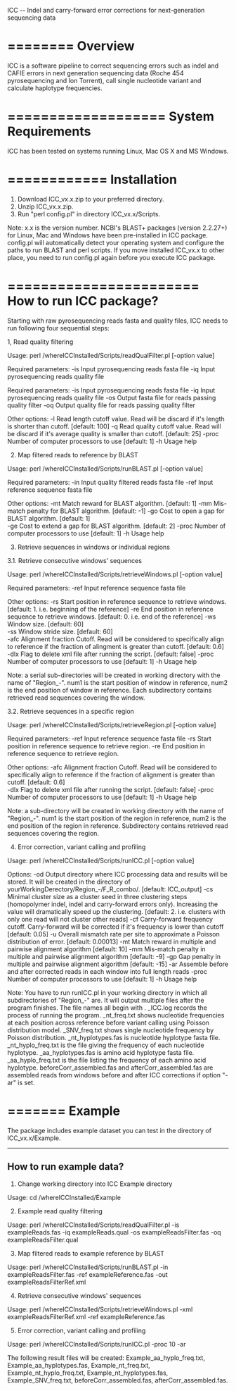 ICC -- Indel and carry-forward error corrections for next-generation sequencing data

========
Overview
========

ICC is a software pipeline to correct sequencing errors such as indel and CAFIE errors in next generation sequencing data (Roche 454 pyrosequencing and Ion Torrent), call single nucleotide variant and calculate haplotype frequencies.

===================
System Requirements
===================

ICC has been tested on systems running Linux, Mac OS X and MS Windows.

============
Installation
============

1. Download ICC_vx.x.zip to your preferred directory.
2. Unzip ICC_vx.x.zip.
3. Run "perl config.pl" in directory ICC_vx.x/Scripts.

Note: x.x is the version number. NCBI's BLAST+ packages (version 2.2.27+) for Linux, Mac and Windows have been pre-installed in ICC package. config.pl will automatically detect your operating system and configure the paths to run BLAST and perl scripts. If you move installed ICC_vx.x to other place, you need to run config.pl again before you execute ICC package.

=======================
How to run ICC package?
=======================

Starting with raw pyrosequencing reads fasta and quality files, ICC needs to run following four sequential steps:

1, Read quality filtering

Usage: perl /whereICCInstalled/Scripts/readQualFilter.pl [-option value]

Required parameters:
 -is <file>            Input pyrosequencing reads fasta file
 -iq <file>            Input pyrosequencing reads quality file

Required parameters:
 -is <file>            Input pyrosequencing reads fasta file
 -iq <file>            Input pyrosequencing reads quality file
 -os <file>            Output fasta file for reads passing quality filter
 -oq <file>            Output quality file for reads passing quality filter

Other options:
-l <int>              Read length cutoff value. Read will be discard if it's length is
                      shorter than cutoff. [default: 100]
-q <int>              Read quality cutoff value. Read will be discard if it's average
                      quality is smaller than cutoff. [default: 25]
-proc <int>           Number of computer processors to use [default: 1]
-h                    Usage help

2. Map filtered reads to reference by BLAST

Usage: perl /whereICCInstalled/Scripts/runBLAST.pl [-option value]

Required parameters:
-in <file>            Input quality filtered reads fasta file
-ref <file>           Input reference sequence fasta file

Other options:
-mt <int>             Match reward for BLAST algorithm. [default: 1]
-mm <int>             Mis-match penalty for BLAST algorithm. [default: -1]
-go <int>             Cost to open a gap for BLAST algorithm. [default: 1]  
-ge <int>             Cost to extend a gap for BLAST algorithm. [default: 2] 
-proc <int>           Number of computer processors to use [default: 1]
-h                    Usage help         

3. Retrieve sequences in windows or individual regions

3.1. Retrieve consecutive windows' sequences

Usage: perl /whereICCInstalled/Scripts/retrieveWindows.pl [-option value]

Required parameters:
-ref <file>           Input reference sequence fasta file

Other options:
-rs <int>             Start position in reference sequence to retrieve windows. [default: 1. i.e. beginning of the reference]
-re <int>             End position in reference sequence to retrieve windows. [default: 0. i.e. end of the reference]
-ws <int>             Window size. [default: 60]  
-ss <int>             Window stride size. [default: 60]  
-afc <int>            Alignment fraction Cutoff. Read will be considered to
                      specifically align to reference if the fraction of alingment is 
                      greater than cutoff.  [default: 0.6]  
-dlx                  Flag to delete xml file after running the script. [default: false] 
-proc <int>           Number of computer processors to use [default: 1]
-h                    Usage help

Note: a serial sub-directories will be created in working directory with the name of
"Region_<num1>-<num2>". num1 is the start position of window in reference, num2 is 
the end position of window in reference. Each subdirectory contains retrieved read 
sequences covering the window. 

3.2. Retrieve sequences in a specific region

Usage: perl /whereICCInstalled/Scripts/retrieveRegion.pl [-option value]

Required parameters:
-ref <file>           Input reference sequence fasta file
-rs <int>             Start position in reference sequence to retrieve region. 
-re <int>             End position in reference sequence to retrieve region. 

Other options:
-afc <float>          Alignment fraction Cutoff. Read will be considered to
                      specifically align to reference if the fraction of alignment is 
                      greater than cutoff.  [default: 0.6]  
-dlx                  Flag to delete xml file after running the script. [default: false]
-proc <int>           Number of computer processors to use [default: 1]
-h                    Usage help

Note: a sub-directory will be created in working directory with the name of
"Region_<num1>-<num2>". num1 is the start position of the region in reference,
num2 is the end position of the region in reference. Subdirectory contains 
retrieved read sequences covering the region.  

4. Error correction, variant calling and profiling

Usage: perl /whereICCInstalled/Scripts/runICC.pl [-option value] 

Options:
-od <directory>       Output directory where ICC processing data and results will be 
                      stored. It will be created in the directory of 
                      yourWorkingDerectory/Region_<num1>-<num2>/F_R_combo/.
                      [default: ICC_output]
-cs <int>             Minimal cluster size as a cluster seed in three clustering steps
                      (homopolymer indel, indel and carry-forward errors only). 
                      Increasing the value will dramatically speed up the clustering.
                      [default: 2. i.e. clusters with only one read will not cluster
                      other reads]
-cf <float>           Carry-forward frequency cutoff. Carry-forward will be corrected
                      if it's frequency is lower than cutoff [default: 0.05]
-u <float>            Overall mismatch rate per site to approximate a Poisson 
                      distribution of error. [default: 0.00013]
-mt <int>             Match reward in multiple and pairwise alignment algorithm 
                      [default: 10]
-mm <int>             Mis-match penalty in multiple and pairwise alignment algorithm 
                      [default: -9]
-gp <int>             Gap penalty in multiple and pairwise alignment algorithm 
                      [default: -15]
-ar                   Assemble before and after corrected reads in each window into 
                      full length reads
-proc <int>           Number of computer processors to use [default: 1]
-h                    Usage help

Note: You have to run runICC.pl in your working directory in which all subdirectories 
of "Region_<num1>-<num2>" are. It will output multiple files after the program finishes. 
The file names all begin with <NameOfYourWorkingDirectory>. _ICC.log records the process 
of running the program. _nt_freq.txt shows nucleotide frequencies at each position
across reference before variant calling using Poisson distribution model. _SNV_freq.txt
shows single nucleotide frequency by Poisson distribution. _nt_hyplotypes.fas is 
nucleotide hyplotype fasta file. _nt_hyplo_freq.txt is the file giving the frequency 
of each nucleotide hyplotype. _aa_hyplotypes.fas is amino acid hyplotype fasta file. 
_aa_hyplo_freq.txt is the file listing the frequency of each amino acid hyplotype. 
beforeCorr_assembled.fas and afterCorr_assembled.fas are assembled reads from windows 
before and after ICC corrections if option "-ar" is set.

=======
Example
=======

The package includes example dataset you can test in the directory of ICC_vx.x/Example.

------------------------
How to run example data?
------------------------

1. Change working directory into ICC Example directory

Usage: cd /whereICCInstalled/Example

2. Example read quality filtering

Usage: perl /whereICCInstalled/Scripts/readQualFilter.pl -is exampleReads.fas -iq exampleReads.qual -os exampleReadsFilter.fas -oq exampleReadsFilter.qual

3. Map filtered reads to example reference by BLAST

Usage: perl /whereICCInstalled/Scripts/runBLAST.pl -in exampleReadsFilter.fas -ref exampleReference.fas -out exampleReadsFilterRef.xml

4. Retrieve consecutive windows' sequences

Usage: perl /whereICCInstalled/Scripts/retrieveWindows.pl -xml exampleReadsFilterRef.xml -ref exampleReference.fas

5. Error correction, variant calling and profiling

Usage: perl /whereICCInstalled/Scripts/runICC.pl -proc 10 -ar

The following result files will be created: Example_aa_hyplo_freq.txt, Example_aa_hyplotypes.fas, 
Example_nt_freq.txt, Example_nt_hyplo_freq.txt, Example_nt_hyplotypes.fas, Example_SNV_freq.txt, 
beforeCorr_assembled.fas, afterCorr_assembled.fas.
